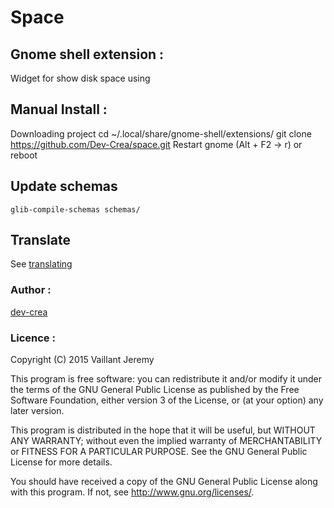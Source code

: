# Space

## Gnome shell extension :
Widget for show disk space using

## Manual Install :
Downloading project
    cd ~/.local/share/gnome-shell/extensions/
    git clone https://github.com/Dev-Crea/space.git
Restart gnome (Alt + F2 -> r) or reboot

## Update schemas
```Linux
glib-compile-schemas schemas/
```

## Translate
See [translating](https://github.com/codito/gnome-pomodoro/wiki/Translating)

### Author :
[dev-crea](http://dev-crea.com)

### Licence :
Copyright (C) 2015 Vaillant Jeremy

This program is free software: you can redistribute it and/or modify
it under the terms of the GNU General Public License as published by
the Free Software Foundation, either version 3 of the License, or
(at your option) any later version.

This program is distributed in the hope that it will be useful,
but WITHOUT ANY WARRANTY; without even the implied warranty of
MERCHANTABILITY or FITNESS FOR A PARTICULAR PURPOSE.  See the
GNU General Public License for more details.

You should have received a copy of the GNU General Public License
along with this program.  If not, see <http://www.gnu.org/licenses/>.

